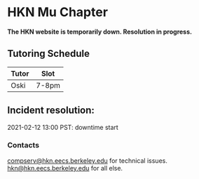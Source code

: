 # HKN Mu Chapter

**The HKN website is temporarily down. Resolution in progress.**

## Tutoring Schedule

Tutor                     | Slot
------------------------- | -----
Oski                      | 7-8pm

## Incident resolution:

2021-02-12 13:00 PST: downtime start

### Contacts

compserv@hkn.eecs.berkeley.edu for technical issues.
hkn@hkn.eecs.berkeley.edu for all else.
